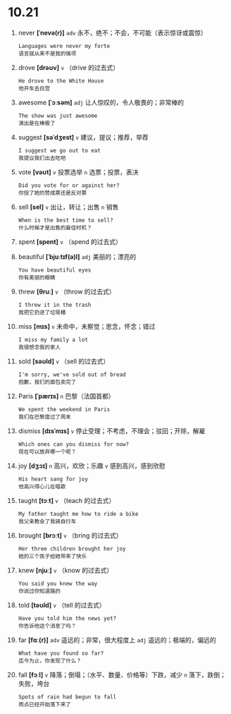 # 10.21


1. never **[ˈnevə(r)]** `adv` 永不，绝不；不会，不可能（表示惊讶或震惊）
    ```
    Languages were never my forte
    语言就从来不是我的强项
    ```

2. drove **[drəʊv]** `v` （drive 的过去式）
    ```
    He drove to the White House
    他开车去白宫
    ```

3. awesome **[ˈɔːsəm]** `adj` 让人惊叹的，令人敬畏的；非常棒的
    ```
    The show was just awesome
    演出是在棒极了
    ```

4. suggest **[səˈdʒest]** `v` 建议，提议；推荐，举荐
    ```
    I suggest we go out to eat
    我提议我们出去吃吧
    ```

5. vote **[vəʊt]** `v` 投票选举 `n` 选票；投票，表决
    ```
    Did you vote for or against her?
    你投了她的赞成票还是反对票
    ```

6. sell **[sel]** `v` 出让，转让；出售 `n` 销售
    ```
    When is the best time to sell?
    什么时候才是出售的最佳时机？
    ```

7. spent **[spent]** `v` （spend 的过去式）

8. beautiful **[ˈbjuːtɪf(ə)l]** `adj` 美丽的；漂亮的
    ```
    You have beautiful eyes
    你有美丽的眼睛
    ```

9. threw **[θruː]** `v` （throw 的过去式）
    ```
    I threw it in the trash
    我把它扔进了垃圾桶
    ```

10. miss **[mɪs]** `v` 未命中，未察觉；思念，怀念；错过
    ```
    I miss my family a lot
    我很想念我的家人
    ```

11. sold **[səʊld]** `v` （sell 的过去式）
    ```
    I'm sorry, we've sold out of bread
    抱歉，我们的面包卖完了
    ```

12. Paris **[ˈpærɪs]** `n` 巴黎（法国首都）
    ```
    We spent the weekend in Paris
    我们在巴黎度过了周末
    ```

13. dismiss **[dɪsˈmɪs]** `v` 停止受理；不考虑，不理会；驳回；开除，解雇
    ```
    Which ones can you dismiss for now?
    现在可以放弃哪一个呢？
    ```

14. joy **[dʒɔɪ]** `n` 高兴，欢欣；乐趣 `v` 感到高兴，感到欣慰
    ```
    His heart sang for joy
    他高兴得心儿在唱歌
    ```

15. taught **[tɔːt]** `v` （teach 的过去式）
    ```
    My father taught me how to ride a bike
    我父亲教会了我骑自行车
    ```

16. brought **[brɔːt]** `v` （bring 的过去式）
    ```
    Her three children brought her joy
    她的三个孩子给她带来了快乐
    ```

17. knew **[njuː]** `v` （know 的过去式）
    ```
    You said you knew the way
    你说过你知道路的
    ```

18. told **[təʊld]** `v` （tell 的过去式）
    ```
    Have you told him the news yet?
    你告诉他这个消息了吗？
    ```

19. far **[fɑː(r)]** `adv` 遥远的；非常，很大程度上 `adj` 遥远的；极端的，偏远的
    ```
    What have you found so far?
    迄今为止，你发现了什么？
    ```

20. fall **[fɔːl]** `v` 降落；倒塌；（水平、数量、价格等）下跌，减少 `n` 落下，跌倒；失败，垮台
    ```
    Spots of rain had begun to fall
    雨点已经开始落下来了
    ```

